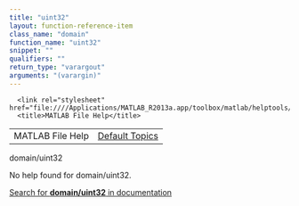 ```yaml
---
title: "uint32"
layout: function-reference-item
class_name: "domain"
function_name: "uint32"
snippet: ""
qualifiers: ""
return_type: "varargout"
arguments: "(varargin)"
---
```


<html>
   <head>
      <meta http-equiv="Content-Type" content="text/html; charset=utf-8">
   
      <link rel="stylesheet" href="file:////Applications/MATLAB_R2013a.app/toolbox/matlab/helptools/private/helpwin.css">
      <title>MATLAB File Help</title>
   </head>
   <body>
      <!--Single-page help-->
      <table border="0" cellspacing="0" width="100%">
         <tr class="subheader">
            <td class="headertitle">MATLAB File Help</td>
            <td class="subheader-right"><a href="matlab:helpwin">Default Topics</a></td>
         </tr>
      </table>
      <div class="title">domain/uint32</div>
      <!--No help found-->
      <p>No help found for <span class="helptopic">domain/uint32</span>.
      </p>
      <p><a href="matlab:docsearch('domain/uint32')">
            Search for <b>domain/uint32</b> in documentation
            </a></p>
   </body>
</html>
